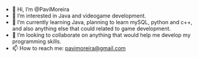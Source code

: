 - 👋 Hi, I’m @PaviMoreira
- 👀 I’m interested in Java and videogame development.
- 🌱 I’m currently learning Java, planning to learn mySQL, python and c++, and also anything else that could related to game development.
- 💞️ I’m looking to collaborate on anything that would help me develop my programming skills.
- 📫 How to reach me: pavimoreira@gmail.com

<!---
PaviMoreira/PaviMoreira is a ✨ special ✨ repository because its `README.md` (this file) appears on your GitHub profile.
You can click the Preview link to take a look at your changes.
--->
